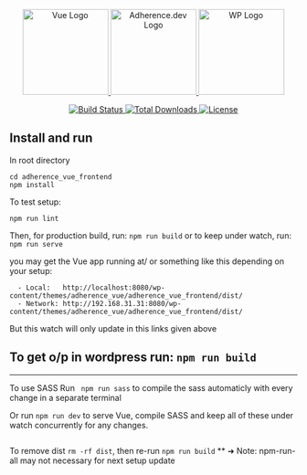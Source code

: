 <p align="center">
    <a href="#" style="width: 120px; max-width: 250px;" class="svg-pan-zoom_viewport">
        <img src="https://adherence.dev/assets/images/other-logos/vue.png" max-width="250" width="150" alt="Vue Logo">
    </a>
    <a href="https://adherence.dev" style="width: 120px; max-width: 250px;" >
        <img src="https://adherence.dev/assets/images/logo.png" max-width="250" width="150" alt="Adherence.dev Logo">
    </a>
    <a href="#" style="width: 120px; max-width: 250px;" >
        <img src="https://adherence.dev/assets/images/other-logos/wp.svg" max-width="250" width="150" alt="WP Logo">
    </a>
</p>

<p align="center">
    <a href="">
        <img src="https://travis-ci.org/laravel/framework.svg" alt="Build Status">
    </a>
    <a href="">
        <img src="https://img.shields.io/packagist/dt/laravel/framework" alt="Total Downloads">
    </a>
    <a href="">
        <img src="https://img.shields.io/packagist/l/laravel/framework" alt="License">
    </a>
</p>

## Install and run

In root directory 

```
cd adherence_vue_frontend
npm install
```
To test setup:
```
npm run lint
```

Then, for production build, run: ``` npm run build ```
or to keep under watch, run: ``` npm run serve ```

you may get the Vue app running at/ or something like this depending on your setup:
```
  - Local:   http://localhost:8080/wp-content/themes/adherence_vue/adherence_vue_frontend/dist/ 
  - Network: http://192.168.31.31:8080/wp-content/themes/adherence_vue/adherence_vue_frontend/dist/

```
But this watch will only update in this links given above
## To get o/p in wordpress run: `npm run build`

------------------------------
To use SASS
Run ``` npm run sass``` to compile the sass automaticly with every change in a separate terminal

Or run  ``` npm run dev ``` to serve Vue, compile SASS and keep all of these under watch concurrently for any changes.

```
```
To remove dist `rm -rf dist`, then re-run `npm run build`
** ➜ Note: npm-run-all may not necessary for next setup update
  
